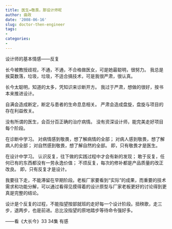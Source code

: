 ```yaml
---
title: 医生=敬畏，那设计师呢
author: 曲政
date: '2008-06-16'
slug: doctor-then-engineer
tags:
- 
categories:
- 
---
```


设计师的基本情感——反复 

长今被教授歧视，不通，不通，不合格做医女，可是她最聪明，很努力。 
我总是挨莫数落，垃圾，垃圾，不适合搞技术，可是我很严肃，很认真。 

长今太聪明，知道的太多，凭知识来诊断开方。 
我过于严肃，想做的很好，按书本来推进设计。 

自满会造成断定，断定与患者的生命息息相关。 
严肃会造成盘旋，盘旋与项目的存在利益攸关。 

没有所谓的医生，会百分百正确的治疗病情。 
没有资深设计师，能完美走好项目每个阶段。 

在诊断中学习。 
对病情感到敬畏，想了解病情的全部； 
对病人感到敬畏，想了解病人的全部； 
对自然感到敬畏，想了解自然的全部。 
即，只有敬畏才是医生。 

在设计中学习。 
认识反复，往下做的实践过程中才会有新的发现； 
敢于反复，任何已有的东西都没有一劳永逸价值； 
不烦反复，每次的修补都是产品质量的改正改良。 
即，只有反复才是设计。 

我要往下走，不能滞留在早期阶段。老板厂家要看到“实际”的成果，而重要的技术需求和功能分解，可以通过看得见摸得着的设计原型与厂家老板更好的讨论得到更真是完整的结论。 

设计是个反复的过程，不能指望按部就班的走好每一个设计阶段。扭秧歌，走三步，退两步，也是前进。总比没指望的原地踏步等待命令强好多。 

——看《大长今》33 34集 有感                                                                                            